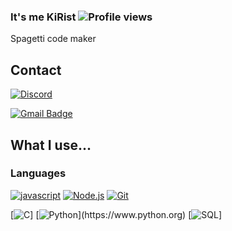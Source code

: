 ### It's me KiRist ![Profile views](https://gpvc.arturio.dev/KiRist-code)  
Spagetti code maker

## Contact
[![Discord](https://discord.c99.nl/widget/theme-3/712196368630022195.png)](http://discord.com/users/712196368630022195)

[![Gmail Badge](https://img.shields.io/badge/Gmail-d14836?style=flat-square&logo=Gmail&logoColor=white&link=mailto:kmj57667@gmail.com)](mailto:kmj57667@gmail.com)
 

## What I use...

### Languages
[![javascript](https://img.shields.io/badge/Javascript-F7DF1E?style=for-the-badge&logo=Javascript&logoColor=black)](https://www.javascript.com)
[![Node.js](https://img.shields.io/badge/Node.js-339933?style=for-the-badge&logo=node.js&logoColor=white)](https://nodejs.org)
[![Git](https://img.shields.io/badge/-Git-F05032?style=for-the-badge&logo=Git&logoColor=fff)](https://git-scm.com)

[![C](https://img.shields.io/badge/C-A8B9CC?style=flat-square&logo=C&logoColor=white)]
[![Python](https://img.shields.io/badge/Python-3766AB?style=flat-square&logo=Python&logoColor=white")](https://www.python.org)
[![SQL](https://img.shields.io/badge/SQL-4479A1?style=flat-square&logo=SQL&logoColor=white)]

